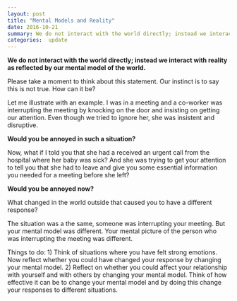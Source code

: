 ```yaml
---
layout: post
title: "Mental Models and Reality"
date: 2016-10-21
summary: We do not interact with the world directly; instead we interact with reality as reflected by our mental model of the world.
categories:  update
---
```



__We do not interact with the world directly; instead we interact with reality as reflected by our mental model of the world.__

Please take a moment to think about this statement. Our instinct is to say this is not true.  How can it be?

Let me illustrate with an example. I was in a meeting and a co-worker was interrupting the meeting by knocking on the door and insisting on getting our attention.  Even though we tried to ignore her, she was insistent and disruptive.

__Would you be annoyed in such a situation?__

Now, what if I told you that she had a received an urgent call from the hospital where her baby was sick? And she was trying to get your attention to tell you that she had to leave and give you  some essential information you needed for a meeting before she left?

__Would you be annoyed now?__

What changed in the world outside that caused you to have a different response?

The situation was a the same, someone was interrupting your meeting. But your mental model was different. Your mental picture of the person who was interrupting the meeting was different.

Things to do:
	1) Think of situations where you have felt strong emotions. Now reflect whether you could have changed your response by changing your mental model.
	2) Reflect on whether  you could affect your relationship with yourself and with others by changing your mental model.
Think of how effective it can be to change your mental model and by doing this change your responses to different situations.
